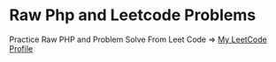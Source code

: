 # Raw Php and Leetcode Problems
Practice Raw PHP and Problem Solve From Leet Code => [My LeetCode Profile](https://leetcode.com/rajibbinalam/)
